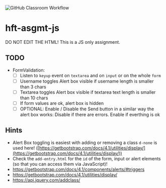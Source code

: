 ![GitHub Classroom Workflow](https://github.com/hft-stuttgart-ipr/hft-asgmt-js-01stjo1bif/workflows/GitHub%20Classroom%20Workflow/badge.svg)

# hft-asgmt-js

DO NOT EDIT THE HTML! This is a JS only assignment.

## TODO

- FormValidation:
  - [ ] Listen to `keyup` event on `textarea` and on `input` or on the whole `form`
  - [ ] Username toggles Alert box visible if username length is smaller than 3 chars
  - [ ] Textarea toggles Alert box visible if textarea text length is smaller than 10 chars
  - [ ] If form values are ok, alert box is hidden
  - [ ] OPTIONAL: Enable / Disable the Send button in a similar way the alert box works: Disable if there are errors. Enable if everthing is ok

## Hints

- Alert Box toggling is easiest with adding or removing a class `d-none` is used here! ([https://getbootstrap.com/docs/4.1/utilities/display/](https://getbootstrap.com/docs/4.1/utilities/display/))
- Check the `add-entry.html` for the `id` of the form, input or alert elements (so that you can access them via JavaScript)!
- https://getbootstrap.com/docs/4.1/components/alerts/#triggers
- https://getbootstrap.com/docs/4.1/utilities/display/
- https://api.jquery.com/addclass/
